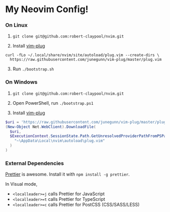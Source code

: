 # My Neovim Config!

### On Linux
1. `git clone git@github.com:robert-claypool/nvim.git`

2. Install [vim-plug](https://github.com/junegunn/vim-plug)
```Shell
curl -fLo ~/.local/share/nvim/site/autoload/plug.vim --create-dirs \
  https://raw.githubusercontent.com/junegunn/vim-plug/master/plug.vim
```

3. Run `./bootstrap.sh`

### On Windows
1. `git clone git@github.com:robert-claypool/nvim.git`

2. Open PowerShell, run `./bootstrap.ps1`

3. Install [vim-plug](https://github.com/junegunn/vim-plug)
```PowerShell
$uri = 'https://raw.githubusercontent.com/junegunn/vim-plug/master/plug.vim'
(New-Object Net.WebClient).DownloadFile(
  $uri,
  $ExecutionContext.SessionState.Path.GetUnresolvedProviderPathFromPSPath(
    "~\AppData\Local\nvim\autoload\plug.vim"
  )
)
```



### External Dependencies
[Prettier](https://github.com/prettier/prettier) is awesome.
Install it with `npm install -g prettier`.

In Visual mode,
* `<localleader>=j` calls Prettier for JavaScript
* `<localleader>=t` calls Prettier for TypeScript
* `<localleader>=c` calls Prettier for PostCSS (CSS/SASS/LESS)
